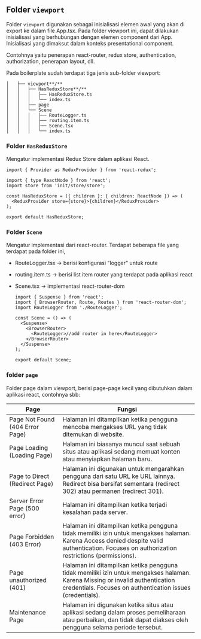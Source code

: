 ## Folder `viewport`

Folder `viewport` digunakan sebagai inisialisasi elemen awal yang akan di export ke dalam file App.tsx. Pada folder viewport ini, dapat dilakukan inisialisasi yang berhubungan dengan elemen component dari App. Inisialisasi yang dimaksut dalam konteks presentational component.

Contohnya yaitu penerapan react-router, redux store, authentication, authorization, penerapan layout, dll.

Pada boilerplate sudah terdapat tiga jenis sub-folder viewport:

```
│   ├── viewport**/**
│   │   ├── HasReduxStore**/**
│   │   │   ├── HasReduxStore.ts
│   │   │   └── index.ts
│   │   ├── page
│   │   └── Scene
│   │   │   ├── RouteLogger.ts
│   │   │   ├── routing.item.ts
│   │   │   ├── Scene.tsx
│   │   │   └── index.ts
```

### Folder **`HasReduxStore`**

Mengatur implementasi Redux Store dalam aplikasi React.

```tsx
import { Provider as ReduxProvider } from 'react-redux';

import { type ReactNode } from 'react';
import store from 'init/store/store';

const HasReduxStore = ({ children }: { children: ReactNode }) => (
  <ReduxProvider store={store}>{children}</ReduxProvider>
);

export default HasReduxStore;
```

### Folder **`Scene`**

Mengatur implementasi dari react-router. Terdapat beberapa file yang terdapat pada folder ini,

- RouteLogger.tsx → berisi konfigurasi "logger" untuk route
- routing.item.ts → berisi list item router yang terdapat pada aplikasi react
- Scene.tsx → implementasi react-router-dom

  ```tsx
  import { Suspense } from 'react';
  import { BrowserRouter, Route, Routes } from 'react-router-dom';
  import RouteLogger from './RouteLogger';

  const Scene = () => (
    <Suspense>
      <BrowserRouter>
        <RouteLogger>//add router in here</RouteLogger>
      </BrowserRouter>
    </Suspense>
  );

  export default Scene;
  ```

### folder **`page`**

Folder page dalam viewport, berisi page-page kecil yang dibutuhkan dalam aplikasi react, contohnya sbb:

| Page | Fungsi |
| --- | --- |
| Page Not Found (404 Error Page) | Halaman ini ditampilkan ketika pengguna mencoba mengakses URL yang tidak ditemukan di website. |
| Page Loading (Loading Page) | Halaman ini biasanya muncul saat sebuah situs atau aplikasi sedang memuat konten atau menyiapkan halaman baru. |
| Page to Direct (Redirect Page) | Halaman ini digunakan untuk mengarahkan pengguna dari satu URL ke URL lainnya. Redirect bisa bersifat sementara (redirect 302) atau permanen (redirect 301). |
| Server Error Page (500 error) | Halaman ini ditampilkan ketika terjadi kesalahan pada server. |
| Page Forbidden (403 Error) | Halaman ini ditampilkan ketika pengguna tidak memiliki izin untuk mengakses halaman. Karena Access denied despite valid authentication. Focuses on authorization restrictions (permissions). |
| Page unauthorized (401) | Halaman ini ditampilkan ketika pengguna tidak memiliki izin untuk mengakses halaman. Karena Missing or invalid authentication credentials. Focuses on authentication issues (credentials). |
| Maintenance Page | Halaman ini digunakan ketika situs atau aplikasi sedang dalam proses pemeliharaan atau perbaikan, dan tidak dapat diakses oleh pengguna selama periode tersebut. |
